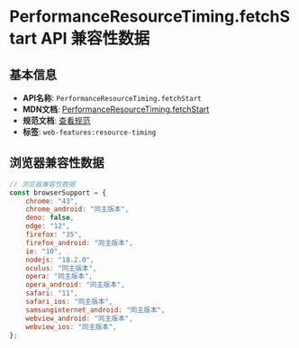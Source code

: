 # PerformanceResourceTiming.fetchStart API 兼容性数据

## 基本信息

- **API名称**: `PerformanceResourceTiming.fetchStart`
- **MDN文档**: [PerformanceResourceTiming.fetchStart](https://developer.mozilla.org/docs/Web/API/PerformanceResourceTiming/fetchStart)
- **规范文档**: [查看规范](https://w3c.github.io/resource-timing/#dom-performanceresourcetiming-fetchstart)
- **标签**: `web-features:resource-timing`

## 浏览器兼容性数据

```javascript
// 浏览器兼容性数据
const browserSupport = {
    chrome: "43",
    chrome_android: "同主版本",
    deno: false,
    edge: "12",
    firefox: "35",
    firefox_android: "同主版本",
    ie: "10",
    nodejs: "18.2.0",
    oculus: "同主版本",
    opera: "同主版本",
    opera_android: "同主版本",
    safari: "11",
    safari_ios: "同主版本",
    samsunginternet_android: "同主版本",
    webview_android: "同主版本",
    webview_ios: "同主版本",
};

```

